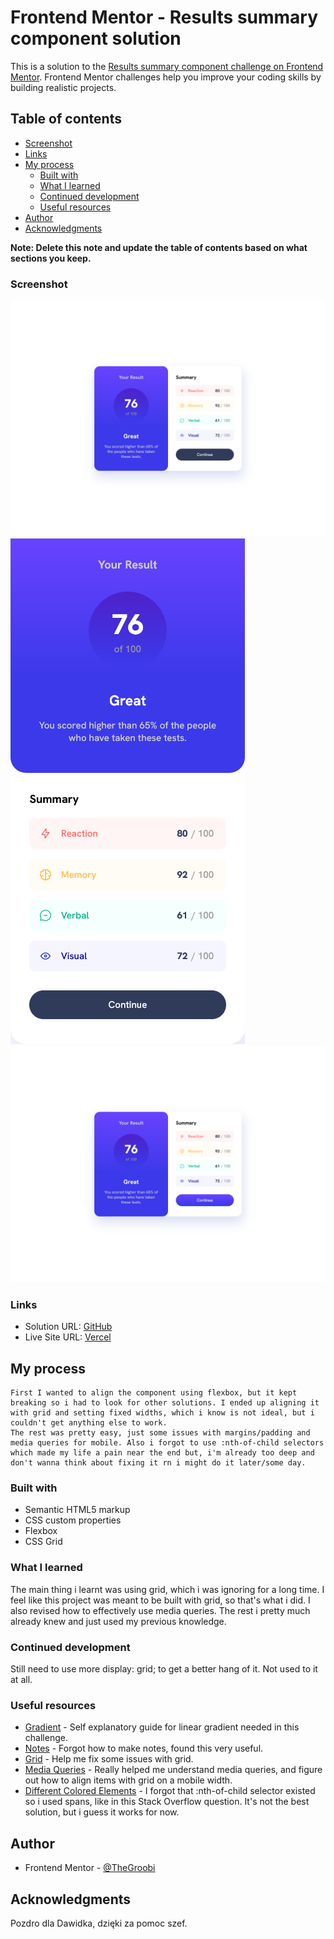 # Frontend Mentor - Results summary component solution

This is a solution to the [Results summary component challenge on Frontend Mentor](https://www.frontendmentor.io/challenges/results-summary-component-CE_K6s0maV). Frontend Mentor challenges help you improve your coding skills by building realistic projects. 

## Table of contents

  - [Screenshot](#screenshot)
  - [Links](#links)
- [My process](#my-process)
  - [Built with](#built-with)
  - [What I learned](#what-i-learned)
  - [Continued development](#continued-development)
  - [Useful resources](#useful-resources)
- [Author](#author)
- [Acknowledgments](#acknowledgments)

**Note: Delete this note and update the table of contents based on what sections you keep.**

### Screenshot

![Desktop](./assets/images/desktop.png)
![Mobile](./assets/images/mobile.png)
![Hover](./assets/images/hover.png)

### Links

- Solution URL: [GitHub](https://github.com/TheGroobi/Results-summary-component)
- Live Site URL: [Vercel](https://results-summary-component-psi-tan.vercel.app/)

## My process
    First I wanted to align the component using flexbox, but it kept breaking so i had to look for other solutions. I ended up aligning it with grid and setting fixed widths, which i know is not ideal, but i couldn't get anything else to work.
    The rest was pretty easy, just some issues with margins/padding and media queries for mobile. Also i forgot to use :nth-of-child selectors which made my life a pain near the end but, i'm already too deep and don't wanna think about fixing it rn i might do it later/some day.
### Built with

- Semantic HTML5 markup
- CSS custom properties
- Flexbox
- CSS Grid

### What I learned

The main thing i learnt was using grid, which i was ignoring for a long time. I feel like this project was meant to be built with grid, so that's what i did. I also revised how to effectively use media queries. The rest i pretty much already knew and just used my previous knowledge.
### Continued development

Still need to use more display: grid; to get a better hang of it. Not used to it at all. 

### Useful resources

- [Gradient](https://developer.mozilla.org/en-US/docs/Web/CSS/gradient/linear-gradient) - Self explanatory guide for linear gradient needed in this challenge.
- [Notes](https://developer.mozilla.org/en-US/docs/Web/CSS/Comments) - Forgot how to make notes, found this very useful. 
- [Grid](https://www.w3schools.com/cssref/tryit.php?filename=trycss_grid-column) - Help me fix some issues with grid.
- [Media Queries](https://www.w3schools.com/css/css_rwd_mediaqueries.asp) - Really helped me understand media queries, and figure out how to align items with grid on a mobile width.
- [Different Colored Elements](https://stackoverflow.com/questions/69465622/hello-how-can-i-put-different-colors-in-a-p-element) - I forgot that :nth-of-child selector existed so i used spans, like in this Stack Overflow question. It's not the best solution, but i guess it works for now.


## Author

- Frontend Mentor - [@TheGroobi](https://www.frontendmentor.io/profile/TheGroobi)

## Acknowledgments

Pozdro dla Dawidka, dzięki za pomoc szef.
